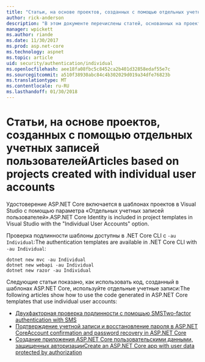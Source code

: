 ```yaml
---
title: "Статьи, на основе проектов, созданных с помощью отдельных учетных записей пользователей"
author: rick-anderson
description: "В этом документе перечислены статей, основанных на проекты, созданные с помощью отдельных учетных записей пользователей."
manager: wpickett
ms.author: riande
ms.date: 11/30/2017
ms.prod: asp.net-core
ms.technology: aspnet
ms.topic: article
uid: security/authentication/individual
ms.openlocfilehash: aee18fa08fbc5c8452ca2b401d32858edaf55e7c
ms.sourcegitcommit: a510f38930abc84c4b302029d019a34dfe76823b
ms.translationtype: MT
ms.contentlocale: ru-RU
ms.lasthandoff: 01/30/2018
---
```

# <a name="articles-based-on-projects-created-with-individual-user-accounts"></a><span data-ttu-id="a4834-103">Статьи, на основе проектов, созданных с помощью отдельных учетных записей пользователей</span><span class="sxs-lookup"><span data-stu-id="a4834-103">Articles based on projects created with individual user accounts</span></span>

<span data-ttu-id="a4834-104">Удостоверение ASP.NET Core включается в шаблонах проектов в Visual Studio с помощью параметра «Отдельных учетных записей пользователей».</span><span class="sxs-lookup"><span data-stu-id="a4834-104">ASP.NET Core Identity is included in project templates in Visual Studio with the "Individual User Accounts" option.</span></span>

<span data-ttu-id="a4834-105">Проверка подлинности шаблоны доступны в .NET Core CLI с `-au Individual`:</span><span class="sxs-lookup"><span data-stu-id="a4834-105">The authentication templates are available in .NET Core CLI with `-au Individual`:</span></span>

```console
dotnet new mvc -au Individual
dotnet new webapi -au Individual
dotnet new razor -au Individual
```

<span data-ttu-id="a4834-106">Следующие статьи показано, как использовать код, созданный в шаблонах ASP.NET Core, используйте отдельные учетные записи:</span><span class="sxs-lookup"><span data-stu-id="a4834-106">The following articles show how to use the code generated in ASP.NET Core templates that use individual user accounts:</span></span>

* [<span data-ttu-id="a4834-107">Двухфакторная проверка подлинности с помощью SMS</span><span class="sxs-lookup"><span data-stu-id="a4834-107">Two-factor authentication with SMS</span></span>](xref:security/authentication/2fa)
* [<span data-ttu-id="a4834-108">Подтверждение учетной записи и восстановление пароля в ASP.NET Core</span><span class="sxs-lookup"><span data-stu-id="a4834-108">Account confirmation and password recovery in ASP.NET Core</span></span>](xref:security/authentication/accconfirm)
* [<span data-ttu-id="a4834-109">Создание приложения ASP.NET Core пользовательскими данными, защищенных авторизации</span><span class="sxs-lookup"><span data-stu-id="a4834-109">Create an ASP.NET Core app with user data protected by authorization</span></span>](xref:security/authorization/secure-data)
